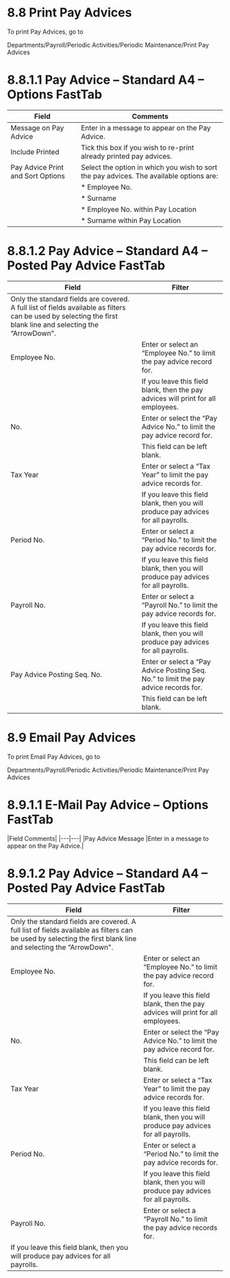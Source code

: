 # 8.8	Print Pay Advices
To print Pay Advices, go to 

Departments/Payroll/Periodic Activities/Periodic Maintenance/Print Pay Advices
 
# 8.8.1.1	Pay Advice – Standard A4 – Options FastTab
|Field	|Comments|
|---|---|
|Message on Pay Advice 	|Enter in a message to appear on the Pay Advice.|
|Include Printed	|Tick this box if you wish to re-print already printed pay advices.|
|Pay Advice Print and Sort Options	|Select the option in which you wish to sort the pay advices.  The available options are:|
||*	Employee No.|
||*	Surname|
||*	Employee No. within Pay Location|
||*	Surname within Pay Location|

# 8.8.1.2	Pay Advice – Standard A4 – Posted Pay Advice FastTab

|Field	|Filter|
|---|---|
|Only the standard fields are covered.  A full list of fields available as filters can be used by selecting the first blank line and selecting the “ArrowDown".|
|Employee No.	|Enter or select an “Employee No.” to limit the pay advice record for.|
||If you leave this field blank, then the pay advices will print for all employees.|
|No.	|Enter or select the “Pay Advice No.” to limit the pay advice record for.|
||This field can be left blank.|
|Tax Year	|Enter or select a “Tax Year” to limit the pay advice records for.|
||If you leave this field blank, then you will produce pay advices for all payrolls.|
|Period No.	|Enter or select a “Period No.” to limit the pay advice records for.|
||If you leave this field blank, then you will produce pay advices for all payrolls.|
|Payroll No.	|Enter or select a “Payroll No.” to limit the pay advice records for.|
||If you leave this field blank, then you will produce pay advices for all payrolls.|
|Pay Advice Posting Seq. No.	|Enter or select a “Pay Advice Posting Seq. No.” to limit the pay advice records for.|
||This field can be left blank.

# 8.9	Email Pay Advices
To print Email Pay Advices, go to 

Departments/Payroll/Periodic Activities/Periodic Maintenance/Print Pay Advices
 
# 8.9.1.1	E-Mail Pay Advice – Options FastTab
|Field	Comments|
|---|---|
|Pay Advice Message	|Enter in a message to appear on the Pay Advice.|

# 8.9.1.2	Pay Advice – Standard A4 – Posted Pay Advice FastTab

|Field	|Filter|
|---|---|
|Only the standard fields are covered.  A full list of fields available as filters can be used by selecting the first blank line and selecting the “ArrowDown".|
|Employee No.	|Enter or select an “Employee No.” to limit the pay advice record for.|
||If you leave this field blank, then the pay advices will print for all employees.|
|No.	|Enter or select the “Pay Advice No.” to limit the pay advice record for.|
||This field can be left blank.|
|Tax Year	|Enter or select a “Tax Year” to limit the pay advice records for.|
||If you leave this field blank, then you will produce pay advices for all payrolls.|
|Period No.	|Enter or select a “Period No.” to limit the pay advice records for.|
||If you leave this field blank, then you will produce pay advices for all payrolls.|
|Payroll No.	|Enter or select a “Payroll No.” to limit the pay advice records for.|
|If you leave this field blank, then you will produce pay advices for all payrolls.|

 
